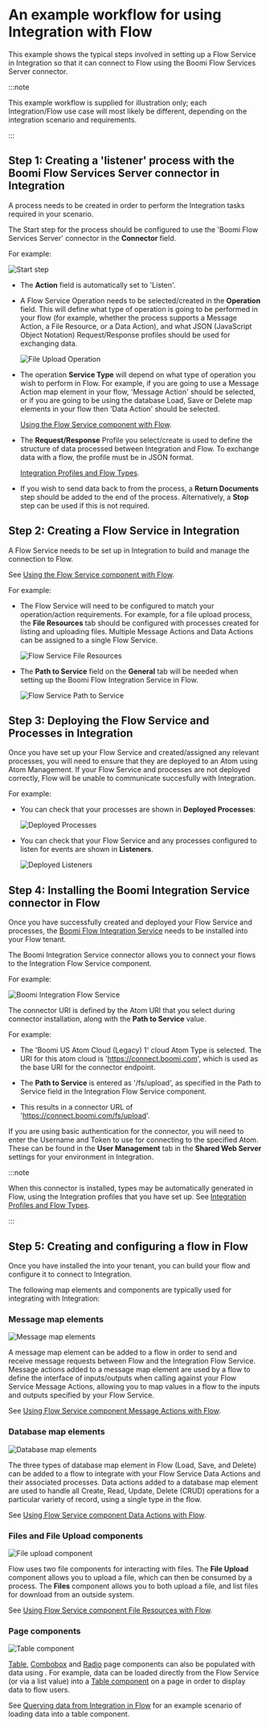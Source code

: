# An example workflow for using Integration with Flow

<head>
  <meta name="guidename" content="Flow"/>
  <meta name="context" content="GUID-c9e84942-a88c-4e4c-bf9a-6c31a48dae79"/>
</head>

This example shows the typical steps involved in setting up a Flow Service in Integration so that it can connect to Flow using the Boomi Flow Services Server connector.

:::note

This example workflow is supplied for illustration only; each Integration/Flow use case will most likely be different, depending on the integration scenario and requirements.

:::

## Step 1: Creating a 'listener' process with the Boomi Flow Services Server connector in Integration

A process needs to be created in order to perform the Integration tasks required in your scenario.

The Start step for the process should be configured to use the 'Boomi Flow Services Server' connector in the **Connector** field.

For example:

![Start step](../Images/img-flo-Integration_Process_ebc63711-2b54-407b-bf4d-ceddd4087009.png)

- The **Action** field is automatically set to 'Listen'.

- A Flow Service Operation needs to be selected/created in the **Operation** field. This will define what type of operation is going to be performed in your flow (for example, whether the process supports a Message Action, a File Resource, or a Data Action), and what JSON (JavaScript Object Notation) Request/Response profiles should be used for exchanging data.

  ![File Upload Operation](../Images/img-flo-Integration_Operation_209ba7fa-06b7-4b24-a72a-e893aafc4821.png)

- The operation **Service Type** will depend on what type of operation you wish to perform in Flow. For example, if you are going to use a Message Action map element in your flow, 'Message Action' should be selected, or if you are going to be using the database Load, Save or Delete map elements in your flow then 'Data Action' should be selected.

  [Using the Flow Service component with Flow](c-flo-AS_Flow_Services_Component_f757eeb1-028b-4fac-b866-1f518817a8a9.md).

- The **Request/Response** Profile you select/create is used to define the structure of data processed between Integration and Flow. To exchange data with a flow, the profile must be in JSON format.
  
  [Integration Profiles and Flow Types](c-flo-AS_Profiles_Types_676ebeec-a3e4-495e-8c14-4da287b2751a.md).

- If you wish to send data back to from the process, a **Return Documents** step should be added to the end of the process. Alternatively, a **Stop** step can be used if this is not required.

## Step 2: Creating a Flow Service in Integration

A Flow Service needs to be set up in Integration to build and manage the connection to Flow.

See [Using the Flow Service component with Flow](c-flo-AS_Flow_Services_Component_f757eeb1-028b-4fac-b866-1f518817a8a9.md).

For example:

- The Flow Service will need to be configured to match your operation/action requirements. For example, for a file upload process, the **File Resources** tab should be configured with processes created for listing and uploading files. Multiple Message Actions and Data Actions can be assigned to a single Flow Service.

  ![Flow Service File Resources](../Images/img-flo-Integration_Flow_Service_File_Resources_a8e3901a-c088-4c0d-b47f-25ab112be926.png)

- The **Path to Service** field on the **General** tab will be needed when setting up the Boomi Flow Integration Service in Flow.

  ![Flow Service Path to Service](../Images/img-flo-Integration_Flow_Service_Pathtoservice_7947d2d7-31e3-4e28-805d-74e135bc6d35.png)

## Step 3: Deploying the Flow Service and Processes in Integration

Once you have set up your Flow Service and created/assigned any relevant processes, you will need to ensure that they are deployed to an Atom using Atom Management. If your Flow Service and processes are not deployed correctly, Flow will be unable to communicate succesfully with Integration.

For example:

- You can check that your processes are shown in **Deployed Processes**:

  ![Deployed Processes](../Images/img-flo-Integration_deployed_process_acc29741-118c-450a-9185-4e7b6f368ce9.png)

- You can check that your Flow Service and any processes configured to listen for events are shown in **Listeners**.

  ![Deployed Listeners](../Images/img-flo-Integration_deployed_listeners_a2e79595-a209-4b93-8bae-077fb3e13a4a.png)

## Step 4: Installing the Boomi Integration Service connector in Flow

Once you have successfully created and deployed your Flow Service and processes, the [Boomi Flow Integration Service](c-flo-Services_Boomi_Flow_Integration_7c2deca1-a3f3-4397-b9ba-ef58f27308b8.md) needs to be installed into your Flow tenant.

The Boomi Integration Service connector allows you to connect your flows to the Integration Flow Service component.

For example:

![Boomi Integration Flow Service](../Images/img-flo-Integration_Flow_Service_Installing_f95c5ab2-e4cb-40c5-901d-d5d9072071a4.png)

The connector URI is defined by the Atom URI that you select during connector installation, along with the **Path to Service** value.

For example:

- The 'Boomi US Atom Cloud (Legacy) 1' cloud Atom Type is selected. The URI for this atom cloud is 'https://connect.boomi.com', which is used as the base URI for the connector endpoint.

- The **Path to Service** is entered as '/fs/upload', as specified in the Path to Service field in the Integration Flow Service component.

- This results in a connector URL of 'https://connect.boomi.com/fs/upload'.

If you are using basic authentication for the connector, you will need to enter the Username and Token to use for connecting to the specified Atom. These can be found in the **User Management** tab in the **Shared Web Server** settings for your environment in Integration.

:::note

When this connector is installed, types may be automatically generated in Flow, using the Integration profiles that you have set up. See [Integration Profiles and Flow Types](c-flo-AS_Profiles_Types_676ebeec-a3e4-495e-8c14-4da287b2751a.md).

:::

## Step 5: Creating and configuring a flow in Flow

Once you have installed the into your tenant, you can build your flow and configure it to connect to Integration.

The following map elements and components are typically used for integrating with Integration:

### Message map elements

![Message map elements](../Images/img-flo-Integration_message_dcfca78b-3a82-4a17-8139-476e7bd1a337.png)

A message map element can be added to a flow in order to send and receive message requests between Flow and the Integration Flow Service. Message actions added to a message map element are used by a flow to define the interface of inputs/outputs when calling against your Flow Service Message Actions, allowing you to map values in a flow to the inputs and outputs specified by your Flow Service.

See [Using Flow Service component Message Actions with Flow](c-flo-AS_Flow_FSS_MA_74e3374a-5402-442c-8dbf-2ec3d032ab27.md).

### Database map elements

![Database map elements](../Images/img-flo-Integration_data_84513d5e-49f2-461b-acd7-551f987dcfb8.png)

The three types of database map element in Flow (Load, Save, and Delete) can be added to a flow to integrate with your Flow Service Data Actions and their associated processes. Data actions added to a database map element are used to handle all Create, Read, Update, Delete (CRUD) operations for a particular variety of record, using a single type in the flow.

See [Using Flow Service component Data Actions with Flow](c-flo-FSS_Data_Actions_76d3fc99-d10d-46a1-b1b9-d19571bec6b6.md).

### Files and File Upload components

![File upload component](../Images/img-flo-Integration_file_6178f6a9-3a6a-48c7-8081-892e26be89b8.png)

Flow uses two file components for interacting with files. The **File Upload** component allows you to upload a file, which can then be consumed by a process. The **Files** component allows you to both upload a file, and list files for download from an outside system.

See [Using Flow Service component File Resources with Flow](c-flo-AS_FSS_File_Resources_cbb6c466-88d2-4f25-af79-8d6226399712.md).

### Page components

![Table component](../Images/img-flo-Integration_table_2a8067ba-e0ea-415d-b549-2492f4716784.png)

[Table](flo-pages-components-table_90740e9b-77c3-44cb-8e01-9e7f19f2f63c.md), [Combobox](./flo-pages-components-combobox_c96a1731-1c14-46e6-9a53-5e7cd6328aa2.md) and [Radio](./flo-pages-components-radio_57f3369f-45e8-40b7-b77b-5ebbdc626335.md) page components can also be populated with data using . For example, data can be loaded directly from the Flow Service \(or via a list value\) into a [Table component](./flo-pages-components-table_90740e9b-77c3-44cb-8e01-9e7f19f2f63c.md) on a page in order to display data to flow users.

See [Querying data from Integration in Flow](c-flo-AS_DA_Querying_e8edb564-4458-4db5-b313-75daee3084cd.md) for an example scenario of loading data into a table component.
